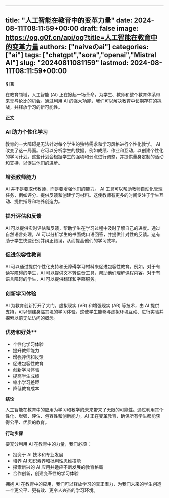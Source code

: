 
---
title: "人工智能在教育中的变革力量"
date: 2024-08-11T08:11:59+00:00
draft: false
image: https://og.g0f.cn/api/og?title=人工智能在教育中的变革力量
authors: ["naiveのai"]
categories: ["ai"]
tags: ["chatgpt","sora","openai","Mistral AI"]
slug: "20240811081159"
lastmod: 2024-08-11T08:11:59+00:00
---
**引言**

在教育领域，人工智能 (AI) 正在掀起一场革命，为学生、教师和整个教育体系带来无与伦比的机会。通过利用 AI 的强大功能，我们可以解决教育中长期存在的挑战，并释放学习的新可能性。

**正文**

### AI 助力个性化学习

教育的一大障碍是无法针对每个学生的独特需求和学习风格进行个性化教学。 AI 改变了这一局面。它可以分析学生的数据，例如成绩、作业和互动，以创建个性化的学习计划。这些计划会根据学生的强项和弱点进行调整，并提供量身定制的活动和支持，以促进他们的进步。

### 增强教师能力

AI 并不是要取代教师，而是要增强他们的能力。 AI 工具可以帮助教师自动化管理任务，例如评分、提供反馈和创建学习材料。这使教师有更多的时间专注于学生互动、提供指导和培养创造力。

### 提升评估和反馈

AI 可以提供实时评估和反馈，帮助学生在学习过程中及时了解自己的进度。通过自然语言处理，AI 可以分析学生的书面或口语回答，并提供针对性的反馈。这有助于学生快速识别并纠正错误，从而提高他们的学习效率。

### 促进包容性教育

AI 可以通过提供个性化支持和无障碍学习材料来促进包容性教育。例如，对于有读写障碍的学生，AI 可以提供文本转语音工具，帮助他们理解课程内容。对于有语言障碍的学生，AI 可以提供翻译和字幕服务。

### 创新学习体验

AI 为教育创新打开了大门。虚拟现实 (VR) 和增强现实 (AR) 等技术，由 AI 提供支持，可以创建身临其境的学习体验。这使学生能够与虚拟环境互动、进行实验并探索以前无法访问的概念。

### 优势和好处**

* 个性化学习体验
* 提升教师能力
* 增强评估和反馈
* 促进包容性教育
* 创新学习体验
* 提高学生成绩
* 缩小学习差距
* 降低教育成本

**结论**

人工智能在教育中的应用为学习和教学的未来带来了无限的可能性。通过利用其个性化、增强、评估、包容性和创新能力，AI 正在变革教育，确保所有学生都能获得公平、优质的教育。

**行动步骤**

要充分利用 AI 在教育中的力量，我们必须：

* 投资于 AI 技术和专业发展
* 培养 AI 知识素养和批判性思维技能
* 探索新兴的 AI 应用并适应不断发展的教育格局
* 合作创新，创建变革性的学习体验

拥抱 AI 在教育中的应用，我们可以释放学习的真正潜力，为我们未来的学生创造一个更公平、更有效、更令人兴奋的学习环境。